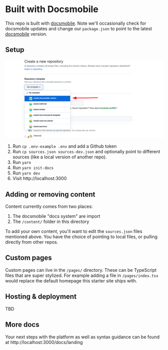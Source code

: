 # Built with Docsmobile

This repo is built with [docsmobile][2]. Note we'll occasionally check for docsmobile updates and change our `package.json` to point to the latest [docsmobile][3] version.

## Setup

![Use a github template](template-example.png)

1. Run `cp .env-example .env` and add a Github token
2. Run `cp sources.json sources-dev.json` and optionally point to different sources (like a local version of another repo).
3. Run `yarn`
4. Run `yarn init-docs`
5. Run `yarn dev`
6. Visit http://localhost:3000

## Adding or removing content

Content currently comes from two places:

1. The docsmobile "docs system" are import
2. The `/content/` folder in this directory

To add your own content, you'll want to edit the `sources.json` files mentioned above. You have the choice of pointing to local files, or pulling directly from other repos.

## Custom pages

Custom pages can live in the `/pages/` directory. These can be TypeScript files that are super stylized. For example adding a file in `/pages/index.tsx` would replace the default homepage this starter site ships with.

## Hosting & deployment

TBD

## More docs

Your next steps with the platform as well as syntax guidance can be found at http://localhost:3000/docs/landing

[1]: https://github.com/organizations/elastic/repositories/new
[2]: https://github.com/elastic/docsmobile
[3]: https://github.com/elastic/docsmobile/blob/main/docsmobile/package.json
